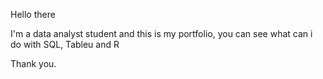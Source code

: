 Hello there

I'm a data analyst student and this is my portfolio, you can see what can i do with SQL, Tableu and R

Thank you.
